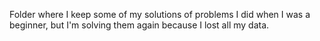 Folder where I keep some of my solutions of problems I did when I was a beginner, but I'm solving them again because I lost all my data.
